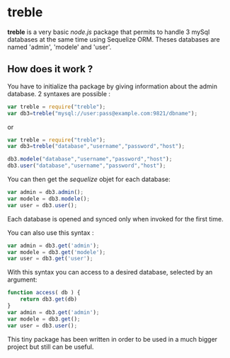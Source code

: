 # treble #

**treble** is a very basic *node.js* package that permits to handle 3 mySql databases at the same time using Sequelize ORM. Theses databases are named 'admin', 'modele' and 'user'. 

## How does it work ? ##
You have to initialize tha package by giving information about the admin database. 2 syntaxes are possible :
```javascript
var treble = require("treble");
var db3=treble("mysql://user:pass@example.com:9821/dbname");
```

or

```javascript
var treble = require("treble");
var db3=treble("database","username","password","host");

db3.modele("database","username","password","host");
db3.user("database","username","password","host");
```

You can then get the *sequelize* objet for each database:
```javascript
var admin = db3.admin();
var modele = db3.modele();
var user = db3.user();
```
Each database is opened and synced only when invoked for the first time.

You can also use this syntax :
```javascript
var admin = db3.get('admin');
var modele = db3.get('modele');
var user = db3.get('user');
```

With this syntax you can access to a desired database, selected by an argument:

```javascript
function access( db ) {
    return db3.get(db)
}
var admin = db3.get('admin');
var modele = db3.get();
var user = db3.user();
```

This tiny package has been written in order to be used in a much bigger project but still can be useful.